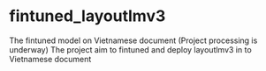 # fintuned_layoutlmv3
The fintuned model on Vietnamese document (Project processing is underway)
The project aim to fintuned and deploy layoutlmv3 in to Vietnamese document

